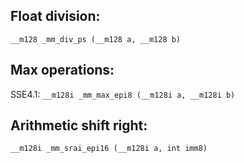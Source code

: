 ## Float division:
`__m128 _mm_div_ps (__m128 a, __m128 b)`

## Max operations:

SSE4.1: `__m128i _mm_max_epi8 (__m128i a, __m128i b)`

## Arithmetic shift right:

`__m128i _mm_srai_epi16 (__m128i a, int imm8)`
